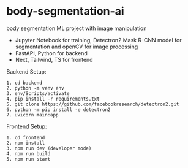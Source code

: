 # body-segmentation-ai
body segmentation ML project with image manipulation

- Jupyter Notebook for training, Detectron2 Mask R-CNN model for segmentation and openCV for image processing
- FastAPI, Python for backend
- Next, Tailwind, TS for frontend

Backend Setup:
```
1. cd backend
2. python -m venv env
3. env/Scripts/activate
4. pip install -r requirements.txt
5. git clone https://github.com/facebookresearch/detectron2.git
6. python -m pip install -e detectron2
7. uvicorn main:app
```
Frontend Setup:
```
1. cd frontend
2. npm install
3. npm run dev (developer mode)
4. npm run build
5. npm run start
```
